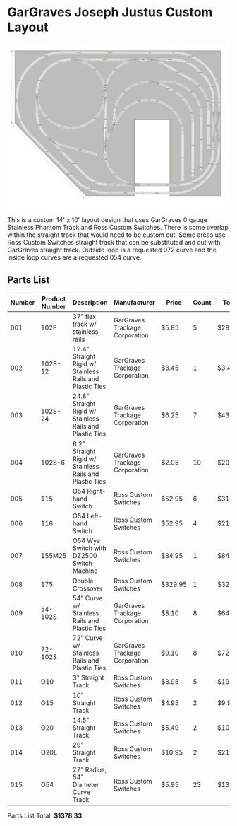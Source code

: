 # GarGraves Joseph Justus Custom Layout

![preview](./preview.png)

This is a custom 14' x 10' layout design that uses GarGraves 0 gauge Stainless Phantom Track and Ross Custom Switches. There is some overlap within the straight track that would need to be custom cut. Some areas use Ross Custom Switches straight track that can be substituted and cut with GarGraves straight track. Outside loop is a requested 072 curve and the inside loop curves are a requested 054 curve.

## Parts List

| Number | Product Number | Description                                              | Manufacturer                   | Price   | Count | Total   |
| ------ | -------------- | -------------------------------------------------------- | ------------------------------ | ------- | ----- | ------- |
| 001    | 102F           | 37" flex track w/ stainless rails                        | GarGraves Trackage Corporation | $5.85   | 5     | $29.25  |
| 002    | 102S-12        | 12.4" Straight Rigid w/ Stainless Rails and Plastic Ties | GarGraves Trackage Corporation | $3.45   | 1     | $3.45   |
| 003    | 102S-24        | 24.8" Straight Rigid w/ Stainless Rails and Plastic Ties | GarGraves Trackage Corporation | $6.25   | 7     | $43.75  |
| 004    | 102S-6         | 6.2" Straight Rigid w/ Stainless Rails and Plastic Ties  | GarGraves Trackage Corporation | $2.05   | 10    | $20.50  |
| 005    | 115            | O54 Right-hand Switch                                    | Ross Custom Switches           | $52.95  | 6     | $317.70 |
| 006    | 116            | O54 Left-hand Switch                                     | Ross Custom Switches           | $52.95  | 4     | $211.80 |
| 007    | 155M25         | O54 Wye Switch with DZ2500 Switch Machine                | Ross Custom Switches           | $84.95  | 1     | $84.95  |
| 008    | 175            | Double Crossover                                         | Ross Custom Switches           | $329.95 | 1     | $329.95 |
| 009    | 54-102S        | 54" Curve w/ Stainless Rails and Plastic Ties            | GarGraves Trackage Corporation | $8.10   | 8     | $64.80  |
| 010    | 72-102S        | 72" Curve w/ Stainless Rails and Plastic Ties            | GarGraves Trackage Corporation | $9.10   | 8     | $72.80  |
| 011    | O10            | 3" Straight Track                                        | Ross Custom Switches           | $3.95   | 5     | $19.75  |
| 012    | O15            | 10" Straight Track                                       | Ross Custom Switches           | $4.95   | 2     | $9.90   |
| 013    | O20            | 14.5" Straight Track                                     | Ross Custom Switches           | $5.49   | 2     | $10.98  |
| 014    | O20L           | 29" Straight Track                                       | Ross Custom Switches           | $10.95  | 2     | $21.90  |
| 015    | O54            | 27" Radius, 54" Diameter Curve Track                     | Ross Custom Switches           | $5.95   | 23    | $136.85 |

Parts List Total: **$1378.33**
